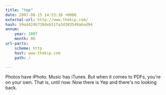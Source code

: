 ```yaml
---
title: "Yep"
date: 2007-08-15 14:53:38 +0000
external-url: http://www.thekip.com/
hash: 59ad424b739deb51fa3d303549a6ad94
annum:
    year: 2007
    month: 08
url-parts:
    scheme: http
    host: www.thekip.com
    path: /

---
```


Photos have iPhoto. Music has iTunes. But when it comes to PDFs, you're on your own. That is, until now. Now there is Yep and there's no looking back.
